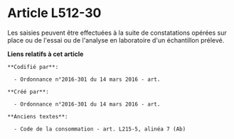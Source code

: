 # Article L512-30

Les saisies peuvent être effectuées à la suite de constatations opérées sur place ou de l'essai ou de l'analyse en
laboratoire d'un échantillon prélevé.

**Liens relatifs à cet article**

	**Codifié par**:

	  - Ordonnance n°2016-301 du 14 mars 2016 - art.

	**Créé par**:

	  - Ordonnance n°2016-301 du 14 mars 2016 - art.

	**Anciens textes**:

	  - Code de la consommation - art. L215-5, alinéa 7 (Ab)

